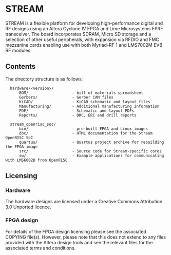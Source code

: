 # STREAM

STREAM is a flexible platform for developing high-performance digital and RF designs using an Altera Cyclone IV FPGA and Lime Microsystems FPRF transceiver. The board incorporates SDRAM, Micro SD storage and a selection of other useful peripherals, with expansion via RFDIO and FMC mezzanine cards enabling use with both Myriad-RF 1 and LMS7002M EVB RF modules.

## Contents

The directory structure is as follows:

      hardware/<version>/
          BOM/                   - bill of materials spreadsheet
          Gerbers/               - Gerber CAM files
          KiCAD/                 - KiCAD schematic and layout files
          Manufacturing/         - Additional manufacturing information
          PDF/                   - Schematic and layout PDFs
          Reports/               - DRC, ERC and drill reports

      stream_openrisc_soc/
          bin/                   - pre-built FPGA and Linux images
          doc/                   - HTML documentation for the Stream OpenRISC SoC
          quartus/               - Quartus project archive for rebuilding the FPGA image
          src/                   - Source code for Stream-specific cores
          sw/                    - Example applications for communicating with LMS6002D from OpenRISC

## Licensing

### Hardware

The hardware designs are licensed under a Creative Commons Attribution 3.0 Unported licence.

### FPGA design

For details of the FPGA design licensing please see the associated COPYING file(s). However, please note that this does not extend to any files provided with the Altera design tools and see the relevant files for the associated terms and conditions.
